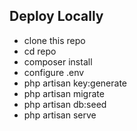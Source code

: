 
## Deploy Locally


- clone this repo
- cd repo
- composer install
- configure .env
- php artisan key:generate
- php artisan migrate
- php artisan db:seed
- php artisan serve
